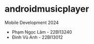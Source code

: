 # androidmusicplayer
Mobile Development 2024
* Phạm Ngọc Lâm - 22BI13240
* Đinh Vũ Anh - 22BI13012

